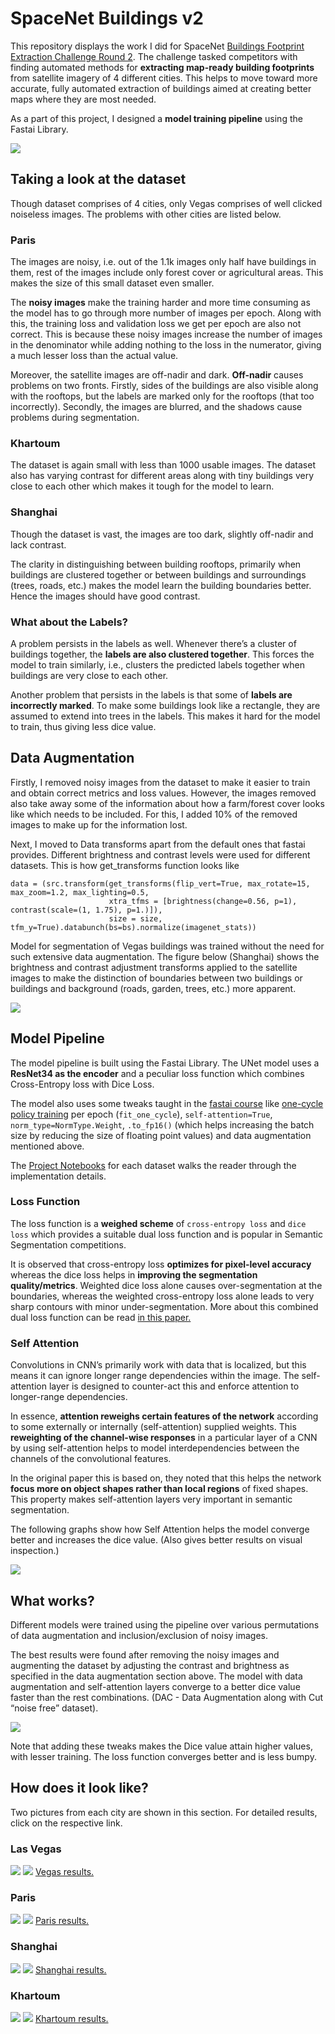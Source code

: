 # SpaceNet Buildings v2

This repository displays the work I did for SpaceNet [Buildings Footprint Extraction Challenge Round 2](https://spacenet.ai/spacenet-buildings-dataset-v2/). The challenge tasked competitors with finding automated methods for **extracting map-ready building footprints** from satellite imagery of 4 different cities. This helps to move toward more accurate, fully automated extraction of buildings aimed at creating better maps where they are most needed.

As a part of this project, I designed a **model training pipeline** using the Fastai Library.

![](https://github.com/the-catalyst/SpaceNet-Buildings-v2/blob/master/Vegas/Residential%203.png)

## Taking a look at the dataset

Though dataset comprises of 4 cities, only Vegas comprises of well clicked noiseless images. The problems with other cities are listed below. 


### Paris
The images are noisy, i.e. out of the 1.1k images only half have buildings in them, rest of the images include only forest cover or agricultural areas. This makes the size of this small dataset even smaller.

The **noisy images** make the training harder and more time consuming as the model has to go through more number of images per epoch. Along with this, the training loss and validation loss we get per epoch are also not correct. This is because these noisy images increase the number of images in the denominator while adding nothing to the loss in the numerator, giving a much lesser loss than the actual value. 

Moreover, the satellite images are off-nadir and dark. **Off-nadir** causes problems on two fronts. Firstly, sides of the buildings are also visible along with the rooftops, but the labels are marked only for the rooftops (that too incorrectly). Secondly, the images are blurred, and the shadows cause problems during segmentation. 

### Khartoum
The dataset is again small with less than 1000 usable images. The dataset also has varying contrast for different areas along with tiny buildings very close to each other which makes it tough for the model to learn. 

### Shanghai
Though the dataset is vast, the images are too dark, slightly off-nadir and lack contrast. 

The clarity in distinguishing between building rooftops, primarily when buildings are clustered together or between buildings and surroundings (trees, roads, etc.) makes the model learn the building boundaries better. Hence the images should have good contrast. 

### What about the Labels?
A problem persists in the labels as well. Whenever there’s a cluster of buildings together, the **labels are also clustered together**. This forces the model to train similarly, i.e., clusters the predicted labels together when buildings are very close to each other. 

Another problem that persists in the labels is that some of **labels are incorrectly marked**. To make some buildings look like a rectangle, they are assumed to extend into trees in the labels. This makes it hard for the model to train, thus giving less dice value. 

## Data Augmentation
Firstly, I removed noisy images from the dataset to make it easier to train and obtain correct metrics and loss values. However, the images removed also take away some of the information about how a farm/forest cover looks like which needs to be included. For this, I added 10% of the removed images to make up for the information lost. 

Next, I moved to Data transforms apart from the default ones that fastai provides. Different brightness and contrast levels were used for different datasets. This is how get_transforms function looks like 

    data = (src.transform(get_transforms(flip_vert=True, max_rotate=15, max_zoom=1.2, max_lighting=0.5,
                          xtra_tfms = [brightness(change=0.56, p=1), contrast(scale=(1, 1.75), p=1.)]), 
                          size = size, tfm_y=True).databunch(bs=bs).normalize(imagenet_stats))

Model for segmentation of Vegas buildings was trained without the need for such extensive data augmentation. The figure below (Shanghai) shows the brightness and contrast adjustment transforms applied to the satellite images to make the distinction of boundaries between two buildings or buildings and background (roads, garden, trees, etc.) more apparent. 

![](https://github.com/the-catalyst/SpaceNet-Buildings-v2/blob/master/Shanghai/DA%20Shanghai.png)

## Model Pipeline

The model pipeline is built using the Fastai Library. The UNet model uses a **ResNet34 as the encoder** and a peculiar loss function which combines Cross-Entropy loss with Dice Loss. 

The model also uses some tweaks taught in the [fastai course](https://course.fast.ai/) like [one-cycle policy training](https://docs.fast.ai/callbacks.one_cycle.html) per epoch (`fit_one_cycle`), `self-attention=True`, `norm_type=NormType.Weight`, `.to_fp16()` (which helps increasing the batch size by reducing the size of floating point values) and data augmentation mentioned above. 

The [Project Notebooks](https://github.com/the-catalyst/SpaceNet-Buildings-v2/tree/master/Project%20Notebooks) for each dataset walks the reader through the implementation details. 

### Loss Function

The loss function is a **weighed scheme** of `cross-entropy loss` and `dice loss` which provides a suitable dual loss function and is popular in Semantic Segmentation competitions. 

It is observed that cross-entropy loss **optimizes for pixel-level accuracy** whereas the dice loss helps in **improving the segmentation quality/metrics**. Weighted dice loss alone causes over-segmentation at the boundaries, whereas the weighted cross-entropy loss alone leads to very sharp contours with minor under-segmentation. More about this combined dual loss function can be read [in this paper.](https://arxiv.org/pdf/1801.05173.pdf)

### Self Attention
Convolutions in CNN’s primarily work with data that is localized, but this means it can ignore longer range dependencies within the image. The self-attention layer is designed to counter-act this and enforce attention to longer-range dependencies. 

In essence, **attention reweighs certain features of the network** according to some externally or internally (self-attention) supplied weights. This **reweighting of the channel-wise responses** in a particular layer of a CNN by using self-attention helps to model interdependencies between the channels of the convolutional features. 

In the original paper this is based on, they noted that this helps the network **focus more on object shapes rather than local regions** of fixed shapes. This property makes self-attention layers very important in semantic segmentation. 

The following graphs show how Self Attention helps the model converge better and increases the dice value. (Also gives better results on visual inspection.)

![](https://github.com/the-catalyst/SpaceNet-Buildings-v2/blob/master/Graphs/Self%20Attention%20Graph.png)

## What works?

Different models were trained using the pipeline over various permutations of data augmentation and inclusion/exclusion of noisy images. 

The best results were found after removing the noisy images and augmenting the dataset by adjusting the contrast and brightness as specified in the data augmentation section above. The model with data augmentation and self-attention layers converge to a better dice value faster than the rest combinations. (DAC - Data Augmentation along with Cut “noise free” dataset). 

![](https://github.com/the-catalyst/SpaceNet-Buildings-v2/blob/master/Graphs/Dice%20Graphs.png)

Note that adding these tweaks makes the Dice value attain higher values, with lesser training. The loss function converges better and is less bumpy. 

## How does it look like?
Two pictures from each city are shown in this section. For detailed results, click on the respective link. 

### Las Vegas
![](https://github.com/the-catalyst/SpaceNet-Buildings-v2/blob/master/Vegas/Residential%203.png)
![](https://github.com/the-catalyst/SpaceNet-Buildings-v2/blob/master/Vegas/Residential%201.png)
[Vegas results.](https://github.com/the-catalyst/SpaceNet-Buildings-v2/tree/master/Vegas)

### Paris
![](https://github.com/the-catalyst/SpaceNet-Buildings-v2/blob/master/Paris/Residential%201.png)
![](https://github.com/the-catalyst/SpaceNet-Buildings-v2/blob/master/Paris/Big%20Buildings.png)
[Paris results.](https://github.com/the-catalyst/SpaceNet-Buildings-v2/tree/master/Paris)

### Shanghai
![](https://github.com/the-catalyst/SpaceNet-Buildings-v2/blob/master/Shanghai/Residential%201.png)
![](https://github.com/the-catalyst/SpaceNet-Buildings-v2/blob/master/Shanghai/Residential%204.png)
[Shanghai results.](https://github.com/the-catalyst/SpaceNet-Buildings-v2/tree/master/Shanghai)

### Khartoum
![](https://github.com/the-catalyst/SpaceNet-Buildings-v2/blob/master/Khartoum/Industrial%201.png)
![](https://github.com/the-catalyst/SpaceNet-Buildings-v2/blob/master/Khartoum/Residential%20-%20Housing%201.png)
[Khartoum results.](https://github.com/the-catalyst/SpaceNet-Buildings-v2/tree/master/Khartoum)
